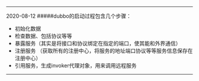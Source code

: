 ---------------
2020-08-12
#####dubbo的启动过程包含几个步骤：
+ 初始化数据
+ 检查数据、包括协议等等
+ 暴露服务（其实是将接口和协议绑定在指定的端口，使其能和外界通信）
+ 注册服务 （获取所有的注册中心，将服务的地址端口协议等等服务信息保存在注册中心）
+ 引用服务，生成invoker代理对象，用来调用远程服务
---------------------